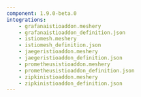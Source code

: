 ```yaml
---
component: 1.9.0-beta.0
integrations:
    - grafanaistioaddon.meshery
    - grafanaistioaddon_definition.json
    - istiomesh.meshery
    - istiomesh_definition.json
    - jaegeristioaddon.meshery
    - jaegeristioaddon_definition.json
    - prometheusistioaddon.meshery
    - prometheusistioaddon_definition.json
    - zipkinistioaddon.meshery
    - zipkinistioaddon_definition.json
---
```

